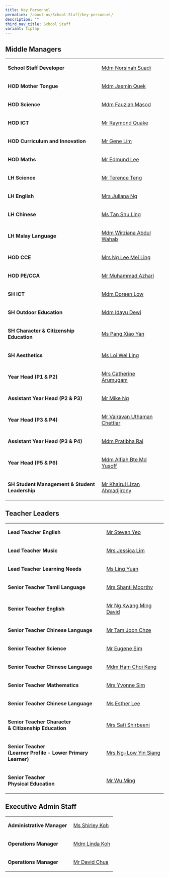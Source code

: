 ```yaml
---
title: Key Personnel
permalink: /about-us/School-Staff/key-personnel/
description: ""
third_nav_title: School Staff
variant: tiptap
---
```

<h2>Middle Managers</h2>
<table>
<tbody>
<tr>
<td rowspan="1" colspan="1">
<p><strong>School Staff Developer</strong> 
<br>
</p>
</td>
<td rowspan="1" colspan="1">
<p><a href="mailto:norsinah_suadi@moe.edu.sg" rel="noopener noreferrer nofollow" target="_blank">Mdm Norsinah Suadi</a>
</p>
</td>
</tr>
<tr>
<td rowspan="1" colspan="1">
<p><strong>HOD Mother Tongue</strong>
</p>
</td>
<td rowspan="1" colspan="1">
<p><a href="mailto:quek_kah_hoon@moe.edu.sg" rel="noopener noreferrer nofollow" target="_blank">Mdm Jasmin Quek</a>
</p>
</td>
</tr>
<tr>
<td rowspan="1" colspan="1">
<p><strong>HOD Science&nbsp;</strong> 
<br>
</p>
</td>
<td rowspan="1" colspan="1">
<p><a href="mailto:fauziah_masod@moe.edu.sg" rel="noopener noreferrer nofollow" target="_blank">Mdm Fauziah Masod</a> 
<br>
</p>
</td>
</tr>
<tr>
<td rowspan="1" colspan="1">
<p><strong>HOD ICT</strong> 
<br>
</p>
</td>
<td rowspan="1" colspan="1">
<p><a href="mailto:quake_kheok_meng_raymond@moe.edu.sg" rel="noopener noreferrer nofollow" target="_blank">Mr Raymond Quake</a>
</p>
</td>
</tr>
<tr>
<td rowspan="1" colspan="1">
<p><strong>HOD Curriculum and Innovation</strong>
</p>
</td>
<td rowspan="1" colspan="1">
<p><a href="mailto:lim_yong_seng_gene@moe.edu.sg" rel="noopener noreferrer nofollow" target="_blank">Mr Gene Lim</a>
</p>
</td>
</tr>
<tr>
<td rowspan="1" colspan="1">
<p><strong>HOD Maths</strong>
</p>
</td>
<td rowspan="1" colspan="1">
<p><a href="mailto:lee_jianfeng_edmund@moe.edu.sg" rel="noopener noreferrer nofollow" target="_blank">Mr Edmund Lee</a>
</p>
</td>
</tr>
<tr>
<td rowspan="1" colspan="1">
<p><strong>LH Science</strong>
</p>
</td>
<td rowspan="1" colspan="1">
<p><a href="mailto:teng_sze_chun_terence@moe.edu.sg" rel="noopener noreferrer nofollow" target="_blank">Mr Terence Teng</a>
</p>
</td>
</tr>
<tr>
<td rowspan="1" colspan="1">
<p><strong>LH English</strong>
</p>
</td>
<td rowspan="1" colspan="1">
<p><a href="mailto:juliana_natalia_lee_osman@moe.edu.sg" rel="noopener noreferrer nofollow" target="_blank">Mrs Juliana Ng</a>
</p>
</td>
</tr>
<tr>
<td rowspan="1" colspan="1">
<p><strong>LH Chinese</strong>&nbsp;</p>
</td>
<td rowspan="1" colspan="1">
<p><a href="mailto:tan_shuling@moe.edu.sg" rel="noopener noreferrer nofollow" target="_blank">Ms Tan Shu Ling</a>&nbsp;</p>
</td>
</tr>
<tr>
<td rowspan="1" colspan="1">
<p><strong>LH Malay Language</strong>
</p>
</td>
<td rowspan="1" colspan="1">
<p><a href="mailto:wirziana_abdul_wahab@moe.edu.sg" rel="noopener noreferrer nofollow" target="_blank">Mdm Wirziana Abdul Wahab</a>
</p>
</td>
</tr>
<tr>
<td rowspan="1" colspan="1">
<p><strong>HOD CCE</strong>
</p>
</td>
<td rowspan="1" colspan="1">
<p><a href="mailto:lee_mei_ling_a@moe.edu.sg" rel="noopener noreferrer nofollow" target="_blank">Mrs Ng Lee Mei Ling</a> 
<br>
</p>
</td>
</tr>
<tr>
<td rowspan="1" colspan="1">
<p><strong>HOD PE/CCA</strong>
</p>
</td>
<td rowspan="1" colspan="1">
<p><a href="mailto:muhammad_azhari_shahri@moe.edu.sg" rel="noopener noreferrer nofollow" target="_blank">Mr&nbsp;Muhammad Azhari</a>
</p>
</td>
</tr>
<tr>
<td rowspan="1" colspan="1">
<p><strong>SH ICT</strong> 
<br>
</p>
</td>
<td rowspan="1" colspan="1">
<p><a href="mailto:low_hui_lin_doreen@moe.edu.sg" rel="noopener noreferrer nofollow" target="_blank">Mdm Doreen Low</a>
</p>
</td>
</tr>
<tr>
<td rowspan="1" colspan="1">
<p><strong>SH Outdoor Education</strong>
</p>
</td>
<td rowspan="1" colspan="1">
<p><a href="mailto:idayu_dewi_bt_juwari@moe.edu.sg" rel="noopener noreferrer nofollow" target="_blank">Mdm Idayu Dewi</a>
</p>
</td>
</tr>
<tr>
<td rowspan="1" colspan="1">
<p><strong>SH&nbsp;Character &amp; Citizenship Education</strong>
</p>
</td>
<td rowspan="1" colspan="1">
<p><a href="mailto:pang_xiao_yan@moe.edu.sg" rel="noopener noreferrer nofollow" target="_blank">Ms Pang Xiao Yan</a>
</p>
</td>
</tr>
<tr>
<td rowspan="1" colspan="1">
<p><strong>SH Aesthetics&nbsp;<br></strong>
</p>
</td>
<td rowspan="1" colspan="1">
<p><a href="mailto:loi_wei_ling@moe.edu.sg" rel="noopener noreferrer nofollow" target="_blank">Ms Loi Wei Ling</a>
</p>
</td>
</tr>
<tr>
<td rowspan="1" colspan="1">
<p><strong>Year Head (P1 &amp; P2)</strong>
</p>
</td>
<td rowspan="1" colspan="1">
<p><a href="mailto:a_catherine@moe.edu.sg" rel="noopener noreferrer nofollow" target="_blank">Mrs Catherine Arumugam</a>
</p>
</td>
</tr>
<tr>
<td rowspan="1" colspan="1">
<p><strong>Assistant Year Head (P2 &amp; P3)</strong>
</p>
</td>
<td rowspan="1" colspan="1">
<p><a href="mailto:ng_cheong_zsen@moe.edu.sg" rel="noopener noreferrer nofollow" target="_blank">Mr Mike Ng</a>
</p>
</td>
</tr>
<tr>
<td rowspan="1" colspan="1">
<p><strong>Year Head (P3 &amp; P4)</strong>
</p>
</td>
<td rowspan="1" colspan="1">
<p><a href="mailto:vairavan_uthaman_chettiar@moe.edu.sg" rel="noopener noreferrer nofollow" target="_blank">Mr Vairavan Uthaman Chettiar</a>
</p>
</td>
</tr>
<tr>
<td rowspan="1" colspan="1">
<p><strong>Assistant Year Head (P3 &amp; P4)</strong>
</p>
</td>
<td rowspan="1" colspan="1">
<p><a href="mailto:pratibha_rai_matuk_rai@moe.edu.sg" rel="noopener noreferrer nofollow" target="_blank">Mdm Pratibha Rai</a>
</p>
</td>
</tr>
<tr>
<td rowspan="1" colspan="1">
<p><strong>Year Head (P5 &amp; P6)</strong>
</p>
</td>
<td rowspan="1" colspan="1">
<p><a href="mailto:alfiah_md_yusoff@moe.edu.sg" rel="noopener noreferrer nofollow" target="_blank">Mdm Alfiah Bte Md Yusoff</a>
</p>
</td>
</tr>
<tr>
<td rowspan="1" colspan="1">
<p><strong>SH Student Management &amp; Student Leadership</strong>
</p>
</td>
<td rowspan="1" colspan="1">
<p><a href="mailto:khairul_lizan_ahmadjirony@moe.edu.sg" rel="noopener noreferrer nofollow" target="_blank">Mr Khairul Lizan Ahmadjirony</a>
</p>
</td>
</tr>
</tbody>
</table>
<h2>Teacher Leaders</h2>
<table>
<tbody>
<tr>
<td rowspan="1" colspan="1">
<p><strong>Lead Teacher&nbsp;English</strong>
</p>
</td>
<td rowspan="1" colspan="1">
<p><a href="mailto:yeo_poh_teck@moe.edu.sg" rel="noopener noreferrer nofollow" target="_blank">Mr Steven Yeo</a>
</p>
</td>
</tr>
<tr>
<td rowspan="1" colspan="1">
<p><strong>Lead Teacher&nbsp;Music</strong> 
<br>
</p>
</td>
<td rowspan="1" colspan="1">
<p><a href="mailto:chaw_kim_leng_jessica@moe.edu.sg" rel="noopener noreferrer nofollow" target="_blank">Mrs&nbsp;Jessica Lim</a> 
<br>
</p>
</td>
</tr>
<tr>
<td rowspan="1" colspan="1">
<p><strong>Lead Teacher Learning Needs</strong>
</p>
</td>
<td rowspan="1" colspan="1">
<p><a href="mailto:ling_yuan@moe.edu.sg" rel="noopener noreferrer nofollow" target="_blank">Ms Ling Yuan</a>
</p>
</td>
</tr>
<tr>
<td rowspan="1" colspan="1">
<p><strong>Senior Teacher Tamil Language</strong>
</p>
</td>
<td rowspan="1" colspan="1">
<p><a href="mailto:shanti_kulantaipian_sh@moe.edu.sg" rel="noopener noreferrer nofollow" target="_blank">Mrs Shanti Moorthy</a>
</p>
</td>
</tr>
<tr>
<td rowspan="1" colspan="1">
<p><strong>Senior Teacher&nbsp;English</strong>
</p>
</td>
<td rowspan="1" colspan="1">
<p><a href="mailto:ng_kwang_ming@moe.edu.sg" rel="noopener noreferrer nofollow" target="_blank">Mr Ng Kwang Ming David</a>
</p>
</td>
</tr>
<tr>
<td rowspan="1" colspan="1">
<p><strong>Senior Teacher Chinese Language</strong>
</p>
</td>
<td rowspan="1" colspan="1">
<p><a href="mailto:tam_joon_chze@moe.edu.sg" rel="noopener noreferrer nofollow" target="_blank">Mr Tam Joon Chze</a>
</p>
</td>
</tr>
<tr>
<td rowspan="1" colspan="1">
<p><strong>Senior Teacher&nbsp;Science</strong>
</p>
</td>
<td rowspan="1" colspan="1">
<p><a href="mailto:sim_kok_hong_eugene@moe.edu.sg" rel="noopener noreferrer nofollow" target="_blank">Mr&nbsp;Eugene Sim</a> 
<br>
</p>
</td>
</tr>
<tr>
<td rowspan="1" colspan="1">
<p><strong>Senior Teacher Chinese Language</strong>
</p>
</td>
<td rowspan="1" colspan="1">
<p><a href="mailto:ham_choi_keng@moe.edu.sg" rel="noopener noreferrer nofollow" target="_blank">Mdm Ham Choi Keng</a>
</p>
</td>
</tr>
<tr>
<td rowspan="1" colspan="1">
<p><strong>Senior Teacher Mathematics</strong>
</p>
</td>
<td rowspan="1" colspan="1">
<p><a href="mailto:lim_keok_yin@moe.edu.sg" rel="noopener noreferrer nofollow" target="_blank">Mrs Yvonne Sim</a>
</p>
</td>
</tr>
<tr>
<td rowspan="1" colspan="1">
<p><strong>Senior Teacher Chinese Language</strong>
</p>
</td>
<td rowspan="1" colspan="1">
<p><a href="mailto:lee_siew_kian@moe.edu.sg" rel="noopener noreferrer nofollow" target="_blank">Ms Esther Lee</a>
</p>
</td>
</tr>
<tr>
<td rowspan="1" colspan="1">
<p><strong>Senior Teacher Character </strong>
<br><strong>&amp; Citizenship Education&nbsp;</strong>
</p>
</td>
<td rowspan="1" colspan="1">
<p><a href="mailto:shamsulbadariah_hussein@moe.edu.sg" rel="noopener noreferrer nofollow" target="_blank">Mrs Safi Shirbeeni</a>
</p>
</td>
</tr>
<tr>
<td rowspan="1" colspan="1">
<p><strong>Senior Teacher </strong>
<br><strong>(Learner Profile - Lower Primary Learner)&nbsp;</strong>
</p>
</td>
<td rowspan="1" colspan="1">
<p><a href="mailto:low_yin_siang@moe.edu.sg" rel="noopener noreferrer nofollow" target="_blank">Mrs Ng-Low Yin Siang</a>
</p>
</td>
</tr>
<tr>
<td rowspan="1" colspan="1">
<p><strong>Senior Teacher </strong>
<br><strong>Physical Education&nbsp;</strong>
</p>
</td>
<td rowspan="1" colspan="1">
<p><a href="mailto:wu_ming_che@moe.edu.sg" rel="noopener noreferrer nofollow" target="_blank">Mr Wu Ming</a> 
<br>
</p>
</td>
</tr>
</tbody>
</table>
<h2>Executive Admin Staff</h2>
<table>
<tbody>
<tr>
<td rowspan="1" colspan="1">
<p><strong>Administrative Manager&nbsp;</strong>
</p>
</td>
<td rowspan="1" colspan="1">
<p><a href="mailto:shirley_koh-tan@schools.gov.sg" rel="noopener noreferrer nofollow" target="_blank">Ms Shirley Koh</a>
</p>
</td>
</tr>
<tr>
<td rowspan="1" colspan="1">
<p><strong>Operations Manager</strong>
</p>
</td>
<td rowspan="1" colspan="1">
<p><a href="mailto:koh_tay_huay@moe.edu.sg" rel="noopener noreferrer nofollow" target="_blank">Mdm Linda Koh</a>
</p>
</td>
</tr>
<tr>
<td rowspan="1" colspan="1">
<p><strong>Operations Manager&nbsp;</strong>
</p>
</td>
<td rowspan="1" colspan="1">
<p><a href="mailto:chua_chiew_hoe@moe.edu.sg" rel="noopener noreferrer nofollow" target="_blank">Mr David Chua</a>
</p>
</td>
</tr>
</tbody>
</table>
<p></p>